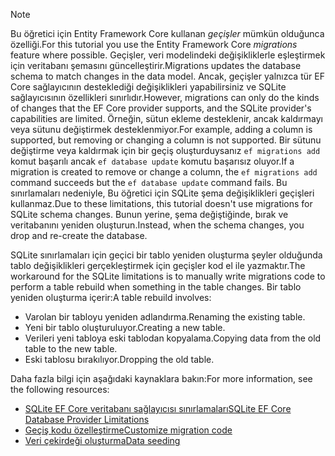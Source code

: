 
> [!NOTE]
> <span data-ttu-id="b7f52-101">Bu öğretici için Entity Framework Core kullanan *geçişler* mümkün olduğunca özelliği.</span><span class="sxs-lookup"><span data-stu-id="b7f52-101">For this tutorial you use the Entity Framework Core *migrations* feature where possible.</span></span> <span data-ttu-id="b7f52-102">Geçişler, veri modelindeki değişikliklerle eşleştirmek için veritabanı şemasını güncelleştirir.</span><span class="sxs-lookup"><span data-stu-id="b7f52-102">Migrations updates the database schema to match changes in the data model.</span></span> <span data-ttu-id="b7f52-103">Ancak, geçişler yalnızca tür EF Core sağlayıcının desteklediği değişiklikleri yapabilirsiniz ve SQLite sağlayıcısının özellikleri sınırlıdır.</span><span class="sxs-lookup"><span data-stu-id="b7f52-103">However, migrations can only do the kinds of changes that the EF Core provider supports, and the SQLite provider's capabilities are limited.</span></span> <span data-ttu-id="b7f52-104">Örneğin, sütun ekleme desteklenir, ancak kaldırmayı veya sütunu değiştirmek desteklenmiyor.</span><span class="sxs-lookup"><span data-stu-id="b7f52-104">For example, adding a column is supported, but removing or changing a column is not supported.</span></span> <span data-ttu-id="b7f52-105">Bir sütunu değiştirme veya kaldırmak için bir geçiş oluşturduysanız `ef migrations add` komut başarılı ancak `ef database update` komutu başarısız oluyor.</span><span class="sxs-lookup"><span data-stu-id="b7f52-105">If a migration is created to remove or change a column, the `ef migrations add` command succeeds but the `ef database update` command fails.</span></span> <span data-ttu-id="b7f52-106">Bu sınırlamaları nedeniyle, Bu öğretici için SQLite şema değişiklikleri geçişleri kullanmaz.</span><span class="sxs-lookup"><span data-stu-id="b7f52-106">Due to these limitations, this tutorial doesn't use migrations for SQLite schema changes.</span></span> <span data-ttu-id="b7f52-107">Bunun yerine, şema değiştiğinde, bırak ve veritabanını yeniden oluşturun.</span><span class="sxs-lookup"><span data-stu-id="b7f52-107">Instead, when the schema changes, you drop and re-create the database.</span></span>
>
><span data-ttu-id="b7f52-108">SQLite sınırlamaları için geçici bir tablo yeniden oluşturma şeyler olduğunda tablo değişiklikleri gerçekleştirmek için geçişler kod el ile yazmaktır.</span><span class="sxs-lookup"><span data-stu-id="b7f52-108">The workaround for the SQLite limitations is to manually write migrations code to perform a table rebuild when something in the table changes.</span></span> <span data-ttu-id="b7f52-109">Bir tablo yeniden oluşturma içerir:</span><span class="sxs-lookup"><span data-stu-id="b7f52-109">A table rebuild involves:</span></span>
>
>* <span data-ttu-id="b7f52-110">Varolan bir tabloyu yeniden adlandırma.</span><span class="sxs-lookup"><span data-stu-id="b7f52-110">Renaming the existing table.</span></span>
>* <span data-ttu-id="b7f52-111">Yeni bir tablo oluşturuluyor.</span><span class="sxs-lookup"><span data-stu-id="b7f52-111">Creating a new table.</span></span>
>* <span data-ttu-id="b7f52-112">Verileri yeni tabloya eski tablodan kopyalama.</span><span class="sxs-lookup"><span data-stu-id="b7f52-112">Copying data from the old table to the new table.</span></span>
>* <span data-ttu-id="b7f52-113">Eski tablosu bırakılıyor.</span><span class="sxs-lookup"><span data-stu-id="b7f52-113">Dropping the old table.</span></span>
>
><span data-ttu-id="b7f52-114">Daha fazla bilgi için aşağıdaki kaynaklara bakın:</span><span class="sxs-lookup"><span data-stu-id="b7f52-114">For more information, see the following resources:</span></span>
>
> * [<span data-ttu-id="b7f52-115">SQLite EF Core veritabanı sağlayıcısı sınırlamaları</span><span class="sxs-lookup"><span data-stu-id="b7f52-115">SQLite EF Core Database Provider Limitations</span></span>](/ef/core/providers/sqlite/limitations)
> * [<span data-ttu-id="b7f52-116">Geçiş kodu özelleştirme</span><span class="sxs-lookup"><span data-stu-id="b7f52-116">Customize migration code</span></span>](/ef/core/managing-schemas/migrations/#customize-migration-code)
> * [<span data-ttu-id="b7f52-117">Veri çekirdeği oluşturma</span><span class="sxs-lookup"><span data-stu-id="b7f52-117">Data seeding</span></span>](/ef/core/modeling/data-seeding)